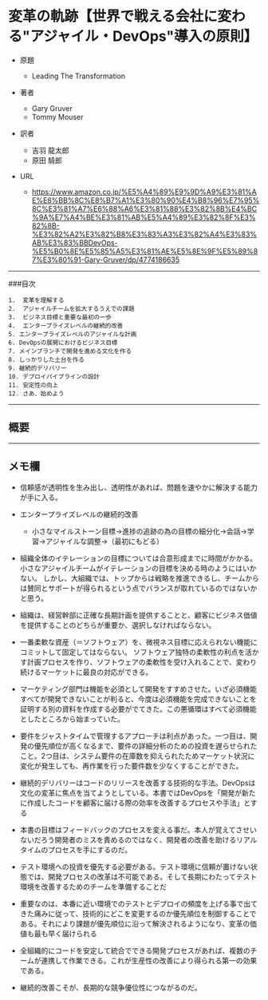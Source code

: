 # 変革の軌跡【世界で戦える会社に変わる"アジャイル・DevOps"導入の原則】

- 原題
    - Leading The Transformation
    
- 著者
    - Gary Gruver
    - Tommy Mouser
    
- 訳者
    - 吉羽 龍太郎
    - 原田 騎郎

- URL
    - https://www.amazon.co.jp/%E5%A4%89%E9%9D%A9%E3%81%AE%E8%BB%8C%E8%B7%A1%E3%80%90%E4%B8%96%E7%95%8C%E3%81%A7%E6%88%A6%E3%81%88%E3%82%8B%E4%BC%9A%E7%A4%BE%E3%81%AB%E5%A4%89%E3%82%8F%E3%82%8B-%E3%82%A2%E3%82%B8%E3%83%A3%E3%82%A4%E3%83%AB%E3%83%BBDevOps-%E5%B0%8E%E5%85%A5%E3%81%AE%E5%8E%9F%E5%89%87%E3%80%91-Gary-Gruver/dp/4774186635
    


---
###目次

    1.  変革を理解する
    2.  アジャイルチームを拡大するうえでの課題
    3.  ビジネス目標と重要な最初の一歩
    4.  エンタープライズレベルの継続的改善
    5. エンタープライズレベルのアジャイルな計画
    6. DevOpsの展開におけるビジネス目標
    7. メインブランチで開発を進める文化を作る
    8. しっかりした土台を作る
    9. 継続的デリバリー
    10. デプロイパイプラインの設計
    11. 安定性の向上
    12. さあ、始めよう
    
   
---
## 概要

   

___
## メモ欄

- 信頼感が透明性を生み出し、透明性があれば、問題を速やかに解決する能力が手に入る。

- エンタープライズレベルの継続的改善
    - 小さなマイルストーン目標→進捗の追跡の為の目標の細分化→会話→学習→アジャイルな調整→（最初にもどる）
　

- 組織全体のイテレーションの目標については合意形成までに時間がかかる。小さなアジャイルチームがイテレーションの目標を決める時のようにはいかない。
しかし、大組織では、トップからは戦略を推進できるし、チームからは賛同とサポートが得られるという点でバランスが取れているのではないかと思う。


- 組織は、経営幹部に正確な長期計画を提供することと、顧客にビジネス価値を提供することのどちらが重要か、選択しなければならない。

- 一番柔軟な資産（＝ソフトウェア）を、微視ネス目標に応えられない機能にコミットして固定してはならない。
ソフトウェア独特の柔軟性の利点を活かす計画プロセスを作り、ソフトウェアの柔軟性を受け入れることで、変わり続けるマーケットに最良の対応ができる。

- マーケティング部門は機能を必須として開発をすすめさせた。いざ必須機能すべてが開発できないことが判ると、今度は必須機能を完成できないことを証明する別の資料を作成する必要がでてきた。この悪循環はすべて必須機能としたところから始まっていた。

- 要件をジャストタイムで管理するアプローチは利点があった。一つ目は、開発の優先順位が高くなるまで、要件の詳細分析のための投資を遅らせられたこと。2つ目は、システム要件の在庫数を抑えられたためマーケット状況に変化が発生しても、再作業を行った要件数を少なくすることができた。

- 継続的デリバリーはコードのリリースを改善する技術的な手法。DevOpsは文化の変革に焦点を当てようとしている。本書ではDevOpsを「開発が新たに作成したコードを顧客に届ける際の効率を改善するプロセスや手法」とする

- 本書の目標はフィードバックのプロセスを変える事だ。本人が覚えてさせいないだろう開発者のミスを責めるのではなく、開発者の改善を助けるリアルタイムのプロセスを手にするのだ。

- テスト環境への投資を優先する必要がある。テスト環境に信頼が置けない状態では、開発プロセスの改革は不可能である。そして長期にわたってテスト環境を改善するためのチームを準備することだ

- 重要なのは、本番に近い環境でのテストとデプロイの頻度を上げる事で出てきた痛みに従って、技術的にどこを変更するのか優先順位を制御することである。それにより課題が優先順位に沿って解決されるようになり、変革の価値も最も早く届けられる

- 全組織的にコードを安定して統合でできる開発プロセスがあれば、複数のチームが連携して作業できる。これが生産性の改善により得られる第一の効果である。

- 継続的改善こそが、長期的な競争優位性につながるのだ。









